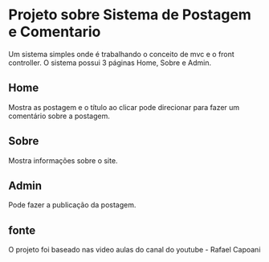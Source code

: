 # Projeto sobre Sistema de Postagem e Comentario
Um sistema simples onde é trabalhando o conceito de mvc e o front controller. 
O sistema possui 3 páginas Home, Sobre e Admin.
## Home  
Mostra as postagem e o título ao clicar pode direcionar para fazer um comentário sobre a postagem.
## Sobre 
Mostra informações sobre o site.
## Admin 
Pode fazer a publicação da postagem.

## fonte
O projeto foi baseado nas video aulas do canal do youtube - Rafael Capoani